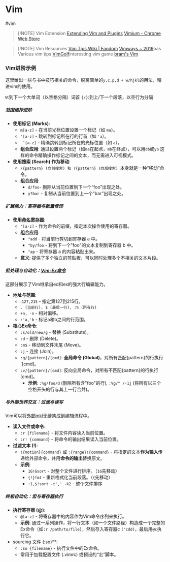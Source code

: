 # Vim 

#vim

> [!NOTE] Vim Extension
> [Extending Vim and Plugins](files/slides/6.null/missing%20semester%20en.pdf#page=26&selection=73,0,73,13)
> [Vimium - Chrome Web Store ](https://chromewebstore.google.com/detail/vimium/dbepggeogbaibhgnhhndojpepiihcmeb?hl=en)

> [!NOTE] Vim Resources
> [Vim Tips Wiki | Fandom](https://vim.fandom.com/wiki/Vim_Tips_Wiki)
> [Vimways ~ 2019](https://vimways.org/2019/)has Various vim tips
> [VimGolf](https://www.vimgolf.com/)interesting vim game
> [bram's Vim](https://www.moolenaar.net/habits.html)

### Vim进阶示例

这里给出一些与书中技巧相关的命令，脱离简单的`y,c,p,d + w/hjkl`的用法，精进vim的使用。

`W`:到下一个大单词（以空格分隔）词首
`{/}`:到上/下一个段落，以空行为分隔

##### 范围选择进阶
- **使用标记 (Marks)**:
    - `m[a-z]` - 在当前光标位置设置一个标记（如 `ma`）。
    - `'[a-z]` - 跳转到标记所在行的行首（如 `'a`）。
	- `` `[a-z]`` - 精确跳转到标记所在的光标位置（如 `a`）。
    - **组合应用**: 通过设置两个标记（如`ma`在起点，`mb`在终点），可以用`db`或`yb` 这样的命令精确操作标记之间的文本，而无需进入可视模式。
- **使用搜索 (Search) 作为移动**:
    - `/{pattern} (向前搜索) 和 ?{pattern} (向后搜索) `本身就是一种“移动”命令。
    - **组合应用**:
        - `d/foo`- 删除从当前位置到下一个“foo”出现之处。
        - `y?bar` - 复制从当前位置到上一个“bar”出现之处。
##### 扩展能力：寄存器与数量修饰
- **使用[命名寄存器](2-a-5-a%20（复制粘贴与寄存器的关系）.md#寄存器)**:
    - `"[a-z]` - 作为命令的前缀，指定本次操作使用的寄存器。
    - **组合应用**:
        - `"add` - 将当前行剪切到寄存器 a 中。
        - `"by/foo` - 将到下一个"foo"的文本复制到寄存器 b 中。
        - `"ap` - 将寄存器 a 的内容粘贴出来。
    - **意义**: 提供了多个独立的剪贴板，可以同时处理多个不相关的文本片段。

#####  批处理与自动化：[Vim-Ex命令](2-a-2-c%20（命令行模式）.md#Vim-Ex命令)
这部分展示了Vim继承自ed和ex的强大行编辑能力。
- **地址与范围**:
    - :`127,215` - 指定第127到215行。
    - `. (当前行), $ (最后一行), :% (所有行)`
    - `+n, -n` - 相对偏移。
    - `:'a,'b` - 标记a和b之间的行范围。
- **核心Ex命令**:
    - `:s/old/new/g` - 替换 (Substitute)。
    - `:d` - 删除 (Delete)。
    - `:m$` - 移动到文件末尾 (Move)。
    - `:j` - 连接 (Join)。
    - `:g/{pattern}/[cmd]`: **全局命令 (Global)**，对所有匹配{pattern}的行执行`[cmd]。
    - `:v/{pattern}/[cmd]`: 反向全局命令，对所有不匹配{pattern}的行执行[cmd]。
        - **示例**: `:%g/foo/d` (删除所有含"foo"的行), `:%g/^ /-1j` (将所有以三个空格开头的行与其上一行合并)。
#####  与外部世界交互：过滤与读写

Vim可以将[外部mkl](2-a-2-c%20（命令行模式）.md#Vim与Shell)无缝集成到编辑流程中。
- **读入文件或命令**:
    - `:r {filename}` - 将文件内容读入当前位置。
    - `:r! {command}` - 将命令的输出结果读入当前位置。
- **过滤文本 (!)**:
    - `!{motion}{command}` 或 `:{range}!{command}` - 将指定的文本**作为输入**传递给外部命令，并用**命令的输出**替换原文。
    - **示例**:
        - `1G!Gsort` - 对整个文件进行排序。（`1G`先移动）
        - `{!}fmt` - 重新格式化当前段落。（`{`先移动）
        - `:1,$!sort -t',' -k2` - 整个文件排序
#####  终极自动化：宏与寄存器执行
- **执行寄存器 (@)**:
    - `@[a-z]` - 将寄存器中的内容作为Vim命令序列来执行。
    - **示例**: 通过一系列操作，将一行文本（如一个文件路径）构造成一个完整的Ex命令（如`:r /path/to/file`），然后存入寄存器c `("cdd)`，最后用`@c`执行它。
-  sourcing 文件 (:so)**:
    - `:so {filename}` - 执行文件中的Ex命令。
    - 常用于加载配置文件 (.vimrc) 或预设的“宏”脚本。
